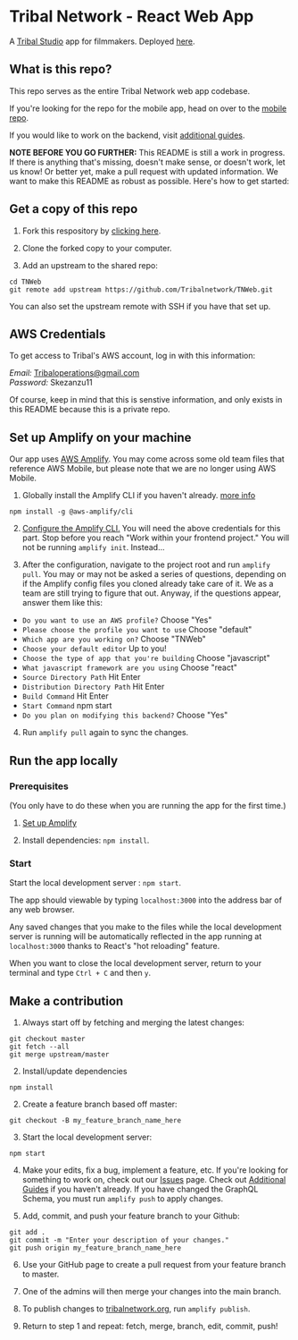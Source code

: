 # Tribal Network - React Web App

A [Tribal Studio](https://www.tribaliii.com/) app for filmmakers. Deployed [here](https://www.tribalnetwork.org/).

## What is this repo?

This repo serves as the entire Tribal Network web app codebase.

If you're looking for the repo for the mobile app, head on over to the [mobile repo](https://github.com/Tribalnetwork/TribalNetworkRN).

If you would like to work on the backend, visit [additional guides](https://github.com/Tribalnetwork/Additional-Guides#summary-of-not-yet-implemented-features-that-need-backend-work).

**NOTE BEFORE YOU GO FURTHER:** This README is still a work in progress. If there is anything that's missing, doesn't make sense, or doesn't work, let us know! Or better yet, make a pull request with updated information. We want to make this README as robust as possible.
Here's how to get started:

## Get a copy of this repo

1.  Fork this respository by [clicking here](https://github.com/Tribalnetwork/TNWeb/fork).

2.  Clone the forked copy to your computer.

3.  Add an upstream to the shared repo:

```
cd TNWeb
git remote add upstream https://github.com/Tribalnetwork/TNWeb.git
```

You can also set the upstream remote with SSH if you have that set up.

## AWS Credentials

To get access to Tribal's AWS account, log in with this information:

_Email:_ Tribaloperations@gmail.com  
_Password:_ Skezanzu11

Of course, keep in mind that this is senstive information, and only exists in this README because this is a private repo.

## Set up Amplify on your machine

Our app uses [AWS Amplify](https://docs.amplify.aws/). You may come across some old team files that reference AWS Mobile, but please note that we are no longer using AWS Mobile.

1.  Globally install the Amplify CLI if you haven't already. [more info](https://docs.amplify.aws/cli/start/install#install-the-amplify-cli)

```
npm install -g @aws-amplify/cli
```

2.  [Configure the Amplify CLI.](https://docs.amplify.aws/cli/start/install#configure-the-amplify-cli) You will need the above credentials for this part. Stop before you reach "Work within your frontend project." You will not be running `amplify init`. Instead...

3.  After the configuration, navigate to the project root and run `amplify pull`. You may or may not be asked a series of questions, depending on if the Amplify config files you cloned already take care of it. We as a team are still trying to figure that out. Anyway, if the questions appear, answer them like this:

- `Do you want to use an AWS profile?` Choose "Yes"
- `Please choose the profile you want to use` Choose "default"
- `Which app are you working on?` Choose "TNWeb"
- `Choose your default editor` Up to you!
- `Choose the type of app that you're building` Choose "javascript"
- `What javascript framework are you using` Choose "react"
- `Source Directory Path` Hit Enter
- `Distribution Directory Path` Hit Enter
- `Build Command` Hit Enter
- `Start Command` npm start
- `Do you plan on modifying this backend?` Choose "Yes"

4. Run `amplify pull` again to sync the changes.

## Run the app locally

### Prerequisites

(You only have to do these when you are running the app for the first time.)

1. [Set up Amplify](https://github.com/Tribalnetwork/TNWeb#set-up-amplify-on-your-machine)

2. Install dependencies: `npm install`.

### Start

Start the local development server : `npm start`. 

The app should viewable by typing `localhost:3000` into the address bar of any web browser.

Any saved changes that you make to the files while the local development server is running will be automatically reflected in the app running at `localhost:3000` thanks to React's "hot reloading" feature.

When you want to close the local development server, return to your terminal and type `Ctrl + C` and then `y`.

## Make a contribution

1. Always start off by fetching and merging the latest changes:

```
git checkout master
git fetch --all
git merge upstream/master
```

2. Install/update dependencies

```
npm install
```

2. Create a feature branch based off master:

```
git checkout -B my_feature_branch_name_here
```

3. Start the local development server:

```
npm start
```


4. Make your edits, fix a bug, implement a feature, etc. If you're looking for something to work on, check out our [Issues](https://github.com/Tribalnetwork/TNWeb/issues) page. Check out [Additional Guides](https://github.com/Tribalnetwork/Additional-Guides#how-to-use-the-api-within-the-app) if you haven't already. If you have changed the GraphQL Schema, you must run `amplify push` to apply changes.

5. Add, commit, and push your feature branch to your Github:

```
git add .
git commit -m "Enter your description of your changes."
git push origin my_feature_branch_name_here
```

6.  Use your GitHub page to create a pull request from your feature branch to master.

7.  One of the admins will then merge your changes into the main branch.

8.  To publish changes to [tribalnetwork.org](https://www.tribalnetwork.org), run `amplify publish`.

8.  Return to step 1 and repeat: fetch, merge, branch, edit, commit, push!

